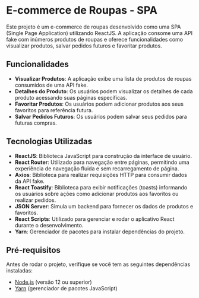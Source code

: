 # E-commerce de Roupas - SPA

Este projeto é um e-commerce de roupas desenvolvido como uma SPA (Single Page Application) utilizando ReactJS. A aplicação consome uma API fake com inúmeros produtos de roupas e oferece funcionalidades como visualizar produtos, salvar pedidos futuros e favoritar produtos.

## Funcionalidades

- **Visualizar Produtos**: A aplicação exibe uma lista de produtos de roupas consumidos de uma API fake.
- **Detalhes do Produto**: Os usuários podem visualizar os detalhes de cada produto acessando suas páginas específicas.
- **Favoritar Produtos**: Os usuários podem adicionar produtos aos seus favoritos para referência futura.
- **Salvar Pedidos Futuros**: Os usuários podem salvar seus pedidos para futuras compras.

## Tecnologias Utilizadas

- **ReactJS**: Biblioteca JavaScript para construção da interface de usuário.
- **React Router**: Utilizado para navegação entre páginas, permitindo uma experiência de navegação fluida e sem recarregamento de página.
- **Axios**: Biblioteca para realizar requisições HTTP para consumir dados da API fake.
- **React Toastify**: Biblioteca para exibir notificações (toasts) informando os usuários sobre ações como adicionar produtos aos favoritos ou realizar pedidos.
- **JSON Server**: Simula um backend para fornecer os dados de produtos e favoritos.
- **React Scripts**: Utilizado para gerenciar e rodar o aplicativo React durante o desenvolvimento.
- **Yarn**: Gerenciador de pacotes para instalar dependências do projeto.

## Pré-requisitos

Antes de rodar o projeto, verifique se você tem as seguintes dependências instaladas:

- [Node.js](https://nodejs.org/) (versão 12 ou superior)
- [Yarn](https://yarnpkg.com/) (gerenciador de pacotes JavaScript)
